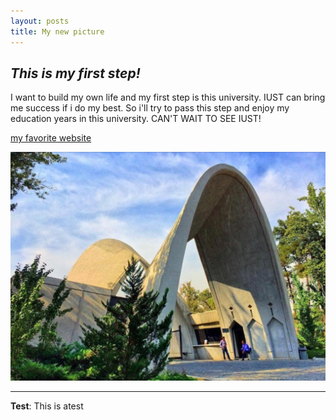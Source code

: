 ```yaml
---
layout: posts
title: My new picture
---
```


## *This is my first step!*
I want to build my own life and my first step is this university. IUST can bring me success if i do my best. So i'll try to pass this step and enjoy my education years in this university. CAN'T WAIT TO SEE IUST!

[my favorite website](http://www.google.com)




![alt text](../assets/images/iust.jpg "FIRST STEP")

---
**Test**: This is atest
